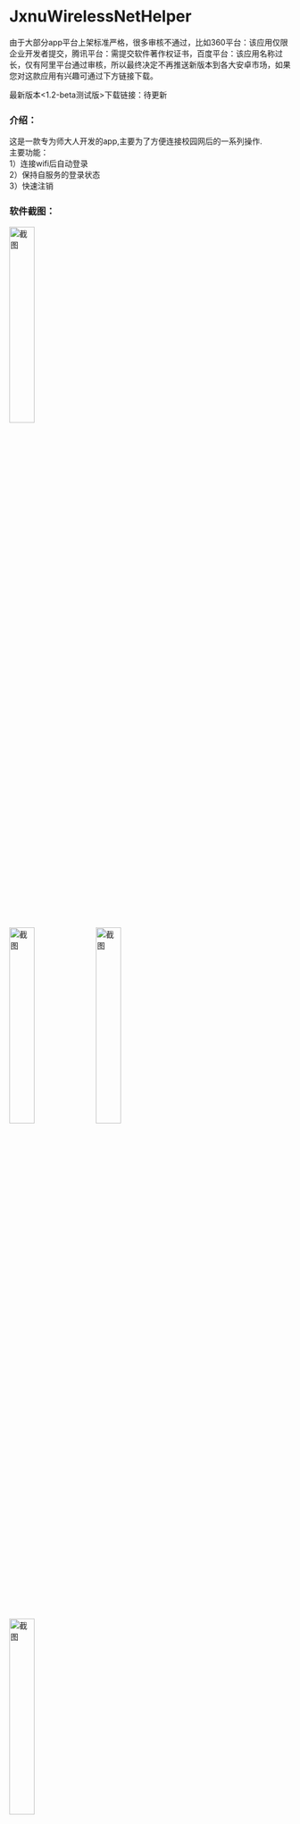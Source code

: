 # JxnuWirelessNetHelper
由于大部分app平台上架标准严格，很多审核不通过，比如360平台：该应用仅限企业开发者提交，腾讯平台：需提交软件著作权证书，百度平台：该应用名称过长，仅有阿里平台通过审核，所以最终决定不再推送新版本到各大安卓市场，如果您对这款应用有兴趣可通过下方链接下载。<br>

最新版本<1.2-beta测试版>下载链接：待更新<br>

### 介绍：<br>
这是一款专为师大人开发的app,主要为了方便连接校园网后的一系列操作.<br>
主要功能：<br>
1）连接wifi后自动登录<br>
2）保持自服务的登录状态<br>
3）快速注销<br>
  
### 软件截图：<br>

<img src="https://raw.githubusercontent.com/mgzgithub/JxnuWirelessNetHelper/master/img/screen1.png" width="30%" height="30%" alt="截图"/><br><br><br><br><br><br><img src="https://raw.githubusercontent.com/mgzgithub/JxnuWirelessNetHelper/master/img/screen2.png" width="30%" height="30%" alt="截图"/>
<img src="https://raw.githubusercontent.com/mgzgithub/JxnuWirelessNetHelper/master/img/screen33.png" width="30%" height="30%" alt="截图"/>
<br><br><br><br><br><img src="https://raw.githubusercontent.com/mgzgithub/JxnuWirelessNetHelper/master/img/screen44.png" width="30%" height="30%" alt="截图"/>
### 常见问题：<br>
1.如果你觉得经常莫名其妙的自动登录，可以关闭自动登录的功能<br>
2.请不要禁止软件的自启动，否则无法自动登录<br>
3.连接wifi时，部分机型需要同时关闭数据连接，否则无法自动登录<br>

### 更新日志
1.2-beta<br>
&nbsp;&nbsp;新增自服务连接<br>
&nbsp;&nbsp;新增连接开关<br>

#### 项目使用协定<br>
本项目为开源项目，可自由获取源码探讨交流。<br>
不得对本App及其二次开发产品进行任何形式的公开发布(例如上传至应用市场)。<br>
